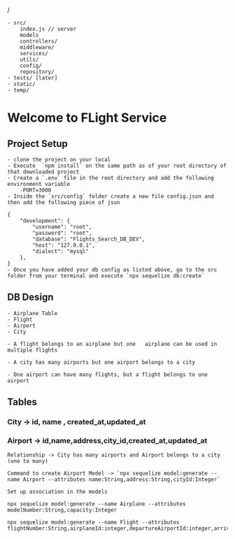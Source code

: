 /

    - src/
        index.js // server
        models
        controllers/
        middleware/
        services/
        utils/
        config/
        repository/
    - tests/ [later]
    - static/
    - temp/

# Welcome to FLight Service

## Project Setup

    - clone the project on your local
    - Execute  `npm install` on the same path as of your root directory of that downloaded project
    - Create a `.env` file in the root directory and add the following environment variable
        -PORT=3000
    - Inside the `src/config` folder create a new file config.json and then add the following piece of json

    {
        "development": {
            "username": "root",
            "password": "root",
            "database": "Flights_Search_DB_DEV",
            "host": "127.0.0.1",
            "dialect": "mysql"
        },
    }
    - Once you have added your db config as listed above, go to the src folder from your terminal and execute `npx sequelize db:create`

## DB Design

    - Airplane Table
    - Flight
    - Airport
    - City

    - A flight belongs to an airplane but one   airplane can be used in multiple flights

    - A city has many airports but one airport belongs to a city

    - One airport can have many flights, but a flight belongs to one airport

## Tables

### City -> id, name , created_at,updated_at

### Airport -> id,name,address,city_id,created_at,updated_at

    Relationship -> City has many airports and Airport belongs to a city (one to many)

    Command to create Airport Model -> `npx sequelize model:generate --name Airport --attributes name:String,address:String,cityId:Integer`

    Set up association in the models

```
npx sequelize model:generate --name Airplane --attributes modelNumber:String,capacity:Integer

npx sequelize model:generate --name Flight --attributes flightNumber:String,airplaneId:integer,departureAirportId:integer,arrivalAirportId:integer,arrivalTime:Date,departureTime:Date,price:integer,boardingGate:String,totalSeats:integer

```

